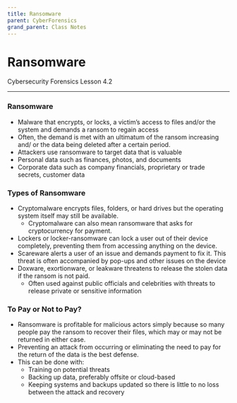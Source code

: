 ```yaml
---
title: Ransomware
parent: CyberForensics 
grand_parent: Class Notes
---
```

# Ransomware
Cybersecurity Forensics Lesson 4.2
___
### Ransomware  
- Malware that encrypts, or locks, a victim’s access to files and/or the system and demands a ransom to regain access  
- Often, the demand is met with an ultimatum of the ransom increasing and/ or the data being deleted after a certain period.  
- Attackers use ransomware to target data that is valuable  
- Personal data such as finances, photos, and documents  
- Corporate data such as company financials, proprietary or trade secrets, customer data

### Types of Ransomware  
- Cryptomalware encrypts files, folders, or hard drives but the operating system itself may still be available.
	- Cryptomalware can also mean ransomware that asks for cryptocurrency for payment.  
- Lockers or locker-ransomware can lock a user out of their device completely, preventing them from accessing anything on the device.  
- Scareware alerts a user of an issue and demands payment to fix it. This threat is often accompanied by pop-ups and other issues on the device  
- Doxware, exortionware, or leakware threatens to release the stolen data if the ransom is not paid. 
	- Often used against public officials and celebrities with threats to release private or sensitive information

### To Pay or Not to Pay?  
- Ransomware is profitable for malicious actors simply because so many people pay the ransom to recover their files, which may or may not be returned in either case.  
- Preventing an attack from occurring or eliminating the need to pay for the return of the data is the best defense.  
- This can be done with:  
	- Training on potential threats  
	- Backing up data, preferably offsite or cloud-based  
	- Keeping systems and backups updated so there is little to no loss between the attack and recovery